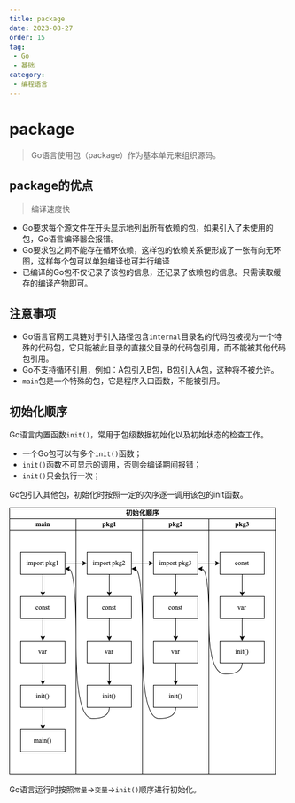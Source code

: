 ```yaml
---
title: package
date: 2023-08-27
order: 15
tag:
 - Go
 - 基础
category:
 - 编程语言
---
```


<!-- more -->

# package

> Go语言使用包（package）作为基本单元来组织源码。

## package的优点

> 编译速度快

- Go要求每个源文件在开头显示地列出所有依赖的包，如果引入了未使用的包，Go语言编译器会报错。
- Go要求包之间不能存在循环依赖，这样包的依赖关系便形成了一张有向无环图，这样每个包可以单独编译也可并行编译
- 已编译的Go包不仅记录了该包的信息，还记录了依赖包的信息。只需读取缓存的编译产物即可。

## 注意事项

- Go语言官网工具链对于引入路径包含`internal`目录名的代码包被视为一个特殊的代码包，它只能被此目录的直接父目录的代码包引用，而不能被其他代码包引用。
- Go不支持循环引用，例如：A包引入B包，B包引入A包，这种将不被允许。
- `main`包是一个特殊的包，它是程序入口函数，不能被引用。


## 初始化顺序

Go语言内置函数`init()`，常用于包级数据初始化以及初始状态的检查工作。

- 一个Go包可以有多个`init()`函数；
- `init()`函数不可显示的调用，否则会编译期间报错；
- `init()`只会执行一次；

Go包引入其他包，初始化时按照一定的次序逐一调用该包的init函数。

![package-init](./images/package-init.png)

Go语言运行时按照`常量`->`变量`->`init()`顺序进行初始化。


